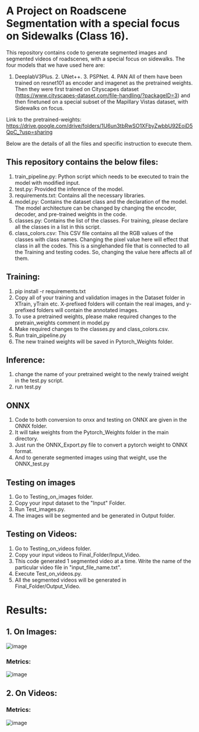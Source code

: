 # A Project on Roadscene Segmentation with a special focus on Sidewalks (Class 16).
This repository contains code to generate segmented images and segmented videos of roadscenes, with a special focus on sidewalks. The four models that we have used here are:
1. DeeplabV3Plus. 2. UNet++. 3. PSPNet. 4. PAN
All of them have been trained on resnet101 as encoder and imagenet as the pretrained weights. Then they were first trained on Cityscapes dataset (https://www.cityscapes-dataset.com/file-handling/?packageID=3) and then finetuned on a special subset of the Mapillary Vistas dataset, with Sidewalks on focus.
   
Link to the pretrained-weights: https://drive.google.com/drive/folders/1U6un3tbRwSO1XFbyZwbbU92EoiD5QpC_?usp=sharing

Below are the details of all the files and specific instruction to execute them.

## This repository contains the below files:
1. train_pipeline.py: Python script which needs to be executed to train the model with modified input.
2. test.py: Provided the inference of the model.
3. requirements.txt: Contains all the necessary libraries.
4. model.py: Contains the dataset class and the declaration of the model. The model architecture can be changed by changing the encoder, decoder, and pre-trained weights in the code.
5. classes.py: Contains the list of the classes. For training, please declare all the classes in a list in this script.
6. class_colors.csv: This CSV file contains all the RGB values of the classes with class names. Changing the pixel value here will effect that class in all the codes. This is a singlehanded file that is connected to all the Training and testing codes. So, changing the value here affects all of them.

## Training:
1. pip install -r requirements.txt
2. Copy all of your training and validation images in the Dataset folder in XTrain, yTrain etc. X-prefixed folders will contain the real images, and y-prefixed folders will contain the annotated images.
3. To use a pretrained weights, please make required changes to the pretrain_weights comment in model.py
4. Make required changes to the classes.py and class_colors.csv.
5. Run train_pipeline.py
6. The new trained weights will be saved in Pytorch_Weights folder.

## Inference: 
1. change the name of your pretrained weight to the newly trained weight in the test.py script.
2. run test.py

## ONNX
1. Code to both conversion to onxx and testing on ONNX are given in the ONNX folder.
2. It will take weights from the Pytorch_Weights folder in the main directory.
3. Just run the ONNX_Export.py file to convert a pytorch weight to ONNX format.
4. And to generate segmented images using that weight, use the ONNX_test.py

## Testing on images
1. Go to Testing_on_images folder.
2. Copy your input dataset to the "Input" Folder.
3. Run Test_images.py.
4. The images will be segmented and be generated in Output folder.

## Testing on Videos:
1. Go to Testing_on_videos folder.
2. Copy your input videos to Final_Folder/Input_Video.
3. This code generated 1 segmented video at a time. Write the name of the particular video file in "input_file_name.txt".
4. Execute Test_on_videos.py.
5. All the segmented videos will be generated in Final_Folder/Output_Video.

# Results:
## 1. On Images:
![image](https://github.com/kreuz1995/SemanticSegmentationSidewalk/assets/106822147/06bd3215-5ee6-4b35-994e-effed73d10b6)

### Metrics: 
![image](https://github.com/kreuz1995/SemanticSegmentationSidewalk/assets/106822147/cb044a01-317c-43cd-930a-f4e61a25aa10)

## 2. On Videos:
### Metrics:
![image](https://github.com/kreuz1995/SemanticSegmentationSidewalk/assets/106822147/254414ba-93cd-45e0-89a9-9d1f1541383b)

